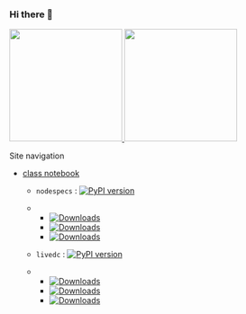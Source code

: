 ### Hi there 👋



<a href="https://github.com/anuraghazra/github-readme-stats">
  <img height=200  src="https://github-readme-stats.vercel.app/api?username=jinsanity07git" />
</a>
<a href="https://github.com/anuraghazra/convoychat">
  <img height=200  src="https://github-readme-stats.vercel.app/api/top-langs/?username=jinsanity07git&layout=compact&card_width=380" />
</a>


Site navigation
* [class notebook](https://jinsanity07git.github.io/UWMnotebook/)

  * `nodespecs` : [![PyPI version](https://badge.fury.io/py/nodespecs.svg)](https://badge.fury.io/py/nodespecs)  
  * * [![Downloads](https://static.pepy.tech/badge/nodespecs)](https://pepy.tech/project/nodespecs)
    * [![Downloads](https://static.pepy.tech/badge/nodespecs/month)](https://pepy.tech/project/nodespecs)
    * [![Downloads](https://static.pepy.tech/badge/nodespecs/week)](https://pepy.tech/project/nodespecs)
   
  * `livedc` : [![PyPI version](https://badge.fury.io/py/livedc.svg)](https://badge.fury.io/py/livedc)  
  * * [![Downloads](https://static.pepy.tech/badge/livedc)](https://pepy.tech/project/livedc)
    * [![Downloads](https://static.pepy.tech/badge/livedc/month)](https://pepy.tech/project/livedc)
    * [![Downloads](https://static.pepy.tech/badge/livedc/week)](https://pepy.tech/project/livedc) 
    
<!--
**jinsanity07git/jinsanity07git** is a ✨ _special_ ✨ repository because its `README.md` (this file) appears on your GitHub profile.

Here are some ideas to get you started:

- 🔭 I’m currently working on ...
- 🌱 I’m currently learning ...
- 👯 I’m looking to collaborate on ...
- 🤔 I’m looking for help with ...
- 💬 Ask me about ...
- 📫 How to reach me: ...
- 😄 Pronouns: ...
- ⚡ Fun fact: ...
-->
